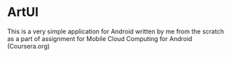 # ArtUI

This is a very simple application for Android written by me from the scratch as a part of assignment for Mobile Cloud Computing for Android (Coursera.org)



